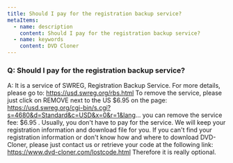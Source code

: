 ```yaml
---
title: Should I pay for the registration backup service?
metaItems:
  - name: description
    content: Should I pay for the registration backup service?
  - name: keywords
    content: DVD Cloner
---
```


### Q: Should I pay for the registration backup service?

A:
It is a service of SWREG, Registration Backup Service. For more details, please go to:
https://usd.swreg.org/rbs.html
To remove the service, please just click on REMOVE next to the US $6.95 on the page:
https://usd.swreg.org/cgi-bin/s.cgi?s=4680&d=Standard&c=USD&x=0&r=1&lang...
you can remove the service fee: $6.95 .
Usually, you don't have to pay for the service. We will keep your registration information and download file for you. If you can't find your registration information or don't know how and where to download DVD-Cloner, please just contact us or retrieve your code at the following link:
https://www.dvd-cloner.com/lostcode.html
Therefore it is really optional.